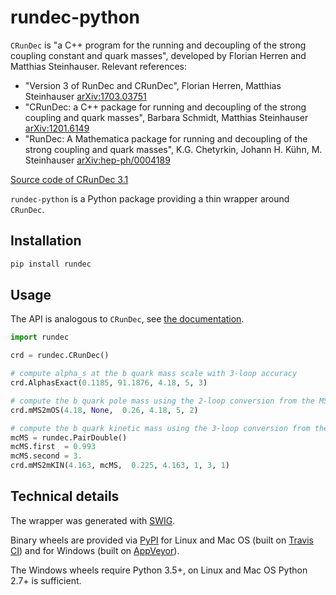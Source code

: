 # rundec-python

`CRunDec` is "a C++ program for the running and decoupling of the strong coupling constant and quark masses", developed by Florian Herren and Matthias Steinhauser. Relevant references:

- "Version 3 of RunDec and CRunDec",
Florian Herren, Matthias Steinhauser
[arXiv:1703.03751](https://arxiv.org/abs/1703.03751)
- "CRunDec: a C++ package for running and decoupling of the strong coupling and quark masses",
Barbara Schmidt, Matthias Steinhauser
[arXiv:1201.6149](https://arxiv.org/abs/1201.6149)
- "RunDec: A Mathematica package for running and decoupling of the strong coupling and quark masses",
K.G. Chetyrkin, Johann H. Kühn, M. Steinhauser
[arXiv:hep-ph/0004189](https://arxiv.org/abs/hep-ph/0004189)

[Source code of CRunDec 3.1](https://www.ttp.kit.edu/preprints/2017/ttp17-011)

`rundec-python` is a Python package providing a thin wrapper around `CRunDec`.

## Installation

```bash
pip install rundec
```

## Usage

The API is analogous to `CRunDec`, see [the documentation](https://arxiv.org/abs/1703.03751).

```python
import rundec

crd = rundec.CRunDec()

# compute alpha_s at the b quark mass scale with 3-loop accuracy
crd.AlphasExact(0.1185, 91.1876, 4.18, 5, 3)

# compute the b quark pole mass using the 2-loop conversion from the MSbar mass
crd.mMS2mOS(4.18, None,  0.26, 4.18, 5, 2)

# compute the b quark kinetic mass using the 3-loop conversion from the MSbar mass
mcMS = rundec.PairDouble()
mcMS.first  = 0.993
mcMS.second = 3.
crd.mMS2mKIN(4.163, mcMS,  0.225, 4.163, 1, 3, 1)
```

## Technical details

The wrapper was generated with [SWIG](http://www.swig.org/).

Binary wheels are provided via [PyPI](https://pypi.python.org/pypi/rundec) for Linux and Mac OS (built on [Travis CI](https://travis-ci.org/)) and for Windows (built on [AppVeyor](https://www.appveyor.com/)).

The Windows wheels require Python 3.5+, on Linux and Mac OS Python 2.7+ is sufficient.
